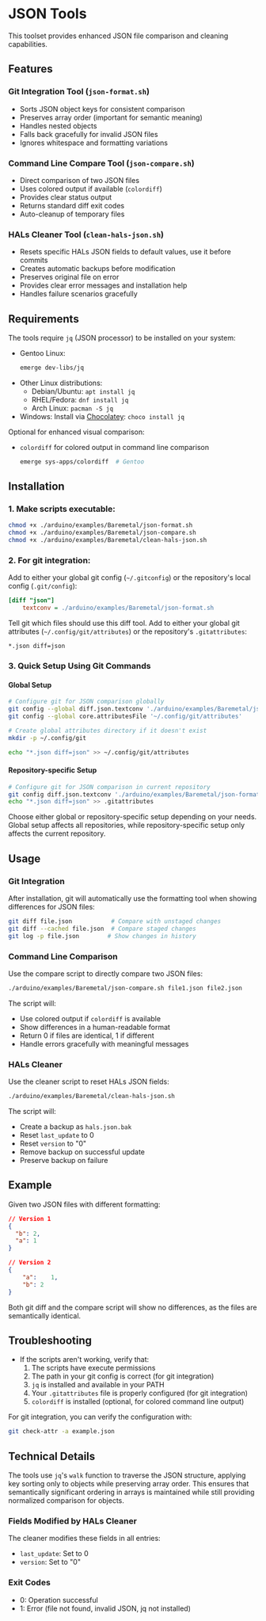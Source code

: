 # JSON Tools

This toolset provides enhanced JSON file comparison and cleaning capabilities.

## Features

### Git Integration Tool (`json-format.sh`)
- Sorts JSON object keys for consistent comparison
- Preserves array order (important for semantic meaning)
- Handles nested objects
- Falls back gracefully for invalid JSON files
- Ignores whitespace and formatting variations

### Command Line Compare Tool (`json-compare.sh`)
- Direct comparison of two JSON files
- Uses colored output if available (`colordiff`)
- Provides clear status output
- Returns standard diff exit codes
- Auto-cleanup of temporary files

### HALs Cleaner Tool (`clean-hals-json.sh`)
- Resets specific HALs JSON fields to default values, use it before commits
- Creates automatic backups before modification
- Preserves original file on error
- Provides clear error messages and installation help
- Handles failure scenarios gracefully

## Requirements

The tools require `jq` (JSON processor) to be installed on your system:

- Gentoo Linux:
  ```bash
  emerge dev-libs/jq
  ```
- Other Linux distributions:
  - Debian/Ubuntu: `apt install jq`
  - RHEL/Fedora: `dnf install jq`
  - Arch Linux: `pacman -S jq`
- Windows: Install via [Chocolatey](https://chocolatey.org/): `choco install jq`

Optional for enhanced visual comparison:
- `colordiff` for colored output in command line comparison
  ```bash
  emerge sys-apps/colordiff  # Gentoo
  ```

## Installation

### 1. Make scripts executable:
```bash
chmod +x ./arduino/examples/Baremetal/json-format.sh
chmod +x ./arduino/examples/Baremetal/json-compare.sh
chmod +x ./arduino/examples/Baremetal/clean-hals-json.sh
```

### 2. For git integration:

Add to either your global git config (`~/.gitconfig`) or the repository's local config (`.git/config`):

```ini
[diff "json"]
    textconv = ./arduino/examples/Baremetal/json-format.sh
```

Tell git which files should use this diff tool. Add to either your global git attributes (`~/.config/git/attributes`) or the repository's `.gitattributes`:

```
*.json diff=json
```

### 3. Quick Setup Using Git Commands

#### Global Setup
```bash
# Configure git for JSON comparison globally
git config --global diff.json.textconv './arduino/examples/Baremetal/json-format.sh'
git config --global core.attributesFile '~/.config/git/attributes'

# Create global attributes directory if it doesn't exist
mkdir -p ~/.config/git

echo "*.json diff=json" >> ~/.config/git/attributes
```

#### Repository-specific Setup
```bash
# Configure git for JSON comparison in current repository
git config diff.json.textconv './arduino/examples/Baremetal/json-format.sh'
echo "*.json diff=json" >> .gitattributes
```

Choose either global or repository-specific setup depending on your needs. Global setup affects all repositories, while repository-specific setup only affects the current repository.

## Usage

### Git Integration
After installation, git will automatically use the formatting tool when showing differences for JSON files:

```bash
git diff file.json           # Compare with unstaged changes
git diff --cached file.json  # Compare staged changes
git log -p file.json        # Show changes in history
```

### Command Line Comparison
Use the compare script to directly compare two JSON files:
```bash
./arduino/examples/Baremetal/json-compare.sh file1.json file2.json
```

The script will:
- Use colored output if `colordiff` is available
- Show differences in a human-readable format
- Return 0 if files are identical, 1 if different
- Handle errors gracefully with meaningful messages

### HALs Cleaner
Use the cleaner script to reset HALs JSON fields:
```bash
./arduino/examples/Baremetal/clean-hals-json.sh
```

The script will:
- Create a backup as `hals.json.bak`
- Reset `last_update` to 0
- Reset `version` to "0"
- Remove backup on successful update
- Preserve backup on failure

## Example

Given two JSON files with different formatting:

```json
// Version 1
{
  "b": 2,
  "a": 1
}

// Version 2
{
    "a":    1,
    "b": 2
}
```

Both git diff and the compare script will show no differences, as the files are semantically identical.

## Troubleshooting

- If the scripts aren't working, verify that:
  1. The scripts have execute permissions
  2. The path in your git config is correct (for git integration)
  3. `jq` is installed and available in your PATH
  4. Your `.gitattributes` file is properly configured (for git integration)
  5. `colordiff` is installed (optional, for colored command line output)

For git integration, you can verify the configuration with:
```bash
git check-attr -a example.json
```

## Technical Details

The tools use `jq`'s `walk` function to traverse the JSON structure, applying key sorting only to objects while preserving array order. This ensures that semantically significant ordering in arrays is maintained while still providing normalized comparison for objects.

### Fields Modified by HALs Cleaner
The cleaner modifies these fields in all entries:
- `last_update`: Set to 0
- `version`: Set to "0"

### Exit Codes
- 0: Operation successful
- 1: Error (file not found, invalid JSON, jq not installed)
